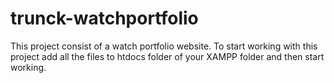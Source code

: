 # trunck-watchportfolio
This project consist of a watch portfolio website.
To start working with this project add all the files to htdocs folder of your XAMPP folder and then start working.
